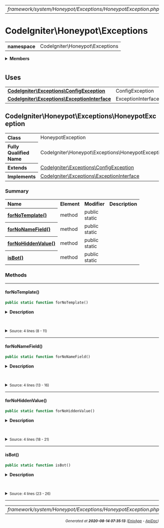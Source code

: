 


 



<table>
<tr>
<td style="width:100%"><em>framework/system/Honeypot/Exceptions/HoneypotException.php</em></td>
<td><a href="../../../../../../../api/index.md">index</a></td>
<td><a href="../../../../../../../api/vendor/codeigniter4/framework/system/HTTP/UserAgent.md">prev</a></td>
<td><a href="../../../../../../../api/vendor/codeigniter4/framework/system/Honeypot/Honeypot.md">next</a></td>
</tr>
</table>







# CodeIgniter\Honeypot\Exceptions 
<table style="text-align:left">
<tr><th>namespace</th><td>CodeIgniter\Honeypot\Exceptions</td></tr>
</table>

 

<details>
<summary style="margin-bottom:12px;"><strong>Members</strong></summary>
<table>
<tr><td><a href="../../../../../../../api/vendor/codeigniter4/framework/system/Honeypot/Exceptions/HoneypotException.md">CodeIgniter\Honeypot\Exceptions\HoneypotException</a></td></tr>
</table>
</details>



 
 ## Uses

<table style="text-align:left;">
<tr>
<td>
<a href="../../../../../../../api/vendor/codeigniter4/framework/system/Exceptions/ConfigException.md"><strong>CodeIgniter\Exceptions\ConfigException</strong></a>
</td>
<td>ConfigException</td>
</tr>
<tr>
<td>
<a href="../../../../../../../api/vendor/codeigniter4/framework/system/Exceptions/ExceptionInterface.md"><strong>CodeIgniter\Exceptions\ExceptionInterface</strong></a>
</td>
<td>ExceptionInterface</td>
</tr>
</table>



 
## CodeIgniter\Honeypot\Exceptions\HoneypotException

<table style="text-align:left">
<tr><th>Class</th><td>HoneypotException</td></tr>
<tr><th>Fully Qualified Name</th><td>CodeIgniter\Honeypot\Exceptions\HoneypotException</td></tr>
<tr><th>Extends</th><td><a href="../../../../../../../api/vendor/codeigniter4/framework/system/Exceptions/ConfigException.md">CodeIgniter\Exceptions\ConfigException</a></td></tr>
<tr><th>Implements</th>
<td>
<a href="../../../../../../../api/vendor/codeigniter4/framework/system/Exceptions/ExceptionInterface.md">CodeIgniter\Exceptions\ExceptionInterface</a><br>
</td>
</tr>
</table>




### Summary


<table style="text-align:left;">
<tr>
<th>Name</th>
<th>Element</th>
<th>Modifier</th>
<th>Description</th>
</tr>


<tr>
<th><a href="#forNoTemplate"><strong>forNoTemplate</strong>()</a></th>
<td>method</td>
<td>
public<br>static

</td>
<td></td>
</tr>
<tr>
<th><a href="#forNoNameField"><strong>forNoNameField</strong>()</a></th>
<td>method</td>
<td>
public<br>static

</td>
<td></td>
</tr>
<tr>
<th><a href="#forNoHiddenValue"><strong>forNoHiddenValue</strong>()</a></th>
<td>method</td>
<td>
public<br>static

</td>
<td></td>
</tr>
<tr>
<th><a href="#isBot"><strong>isBot</strong>()</a></th>
<td>method</td>
<td>
public<br>static

</td>
<td></td>
</tr>

</table>






### Methods


<hr>

#### forNoTemplate()

```php
public static function forNoTemplate()
```

<details>
<summary style="margin-bottom:12px;"><strong>Description</strong></summary>

*No description.*


</details>



<table style="text-align:left">
</table>










<details>
<summary><small>Source: 4 lines (8 - 11)</small></summary>

```php
public static function forNoTemplate()
{
	return new static(lang('Honeypot.noTemplate'));
}
```

</details>


<hr>

#### forNoNameField()

```php
public static function forNoNameField()
```

<details>
<summary style="margin-bottom:12px;"><strong>Description</strong></summary>

*No description.*


</details>



<table style="text-align:left">
</table>










<details>
<summary><small>Source: 4 lines (13 - 16)</small></summary>

```php
public static function forNoNameField()
{
	return new static(lang('Honeypot.noNameField'));
}
```

</details>


<hr>

#### forNoHiddenValue()

```php
public static function forNoHiddenValue()
```

<details>
<summary style="margin-bottom:12px;"><strong>Description</strong></summary>

*No description.*


</details>



<table style="text-align:left">
</table>










<details>
<summary><small>Source: 4 lines (18 - 21)</small></summary>

```php
public static function forNoHiddenValue()
{
	return new static(lang('Honeypot.noHiddenValue'));
}
```

</details>


<hr>

#### isBot()

```php
public static function isBot()
```

<details>
<summary style="margin-bottom:12px;"><strong>Description</strong></summary>

*No description.*


</details>



<table style="text-align:left">
</table>










<details>
<summary><small>Source: 4 lines (23 - 26)</small></summary>

```php
public static function isBot()
{
	return new static(lang('Honeypot.theClientIsABot'));
}
```

</details>





 


 
  




<hr>

<table>
<tr>
<td style="width:100%"><em>framework/system/Honeypot/Exceptions/HoneypotException.php</em></td>
<td><a href="../../../../../../../api/index.md">index</a></td>
<td><a href="../../../../../../../api/vendor/codeigniter4/framework/system/HTTP/UserAgent.md">prev</a></td>
<td><a href="../../../../../../../api/vendor/codeigniter4/framework/system/Honeypot/Honeypot.md">next</a></td>
<td><a href="#">top</a></td></tr>
</table>




<div style="text-align:right;">

<small>_Generated at **2020-08-14 07:35:13**_ *([EnixApp](https://github.com/enix-app) - [ApiDoc](https://github.com/enix-app/apidoc))*</small>
</div>